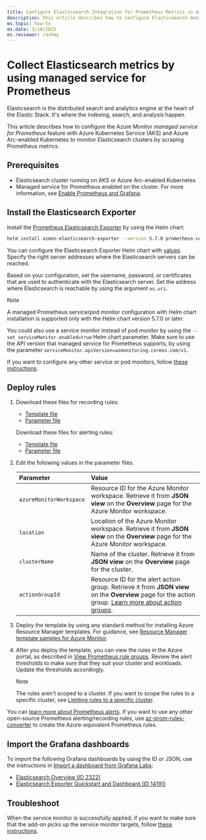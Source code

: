 ```yaml
---
title: Configure Elasticsearch Integration for Prometheus Metrics in Azure Monitor
description: This article describes how to configure Elasticsearch monitoring by using Prometheus metrics in Azure Monitor to a Kubernetes cluster.
ms.topic: how-to
ms.date: 3/10/2025
ms.reviewer: rashmy
---
```


# Collect Elasticsearch metrics by using managed service for Prometheus

Elasticsearch is the distributed search and analytics engine at the heart of the Elastic Stack. It's where the indexing, search, and analysis happen.

This article describes how to configure the Azure Monitor *managed service for Prometheus* feature with Azure Kubernetes Service (AKS) and Azure Arc-enabled Kubernetes to monitor Elasticsearch clusters by scraping Prometheus metrics.

## Prerequisites

- Elasticsearch cluster running on AKS or Azure Arc-enabled Kubernetes
- Managed service for Prometheus enabled on the cluster. For more information, see [Enable Prometheus and Grafana](kubernetes-monitoring-enable.md#enable-prometheus-and-grafana).

## Install the Elasticsearch Exporter

Install the [Prometheus Elasticsearch Exporter](https://github.com/prometheus-community/helm-charts/tree/main/charts/prometheus-elasticsearch-exporter) by using the Helm chart:

```bash
helm install azmon-elasticsearch-exporter --version 5.7.0 prometheus-community/prometheus-elasticsearch-exporter --set es.uri="https://username:password@elasticsearch-service.namespace:9200" --set podMonitor.enabled=true --set podMonitor.apiVersion=azmonitoring.coreos.com/v1
```

You can configure the Elasticsearch Exporter Helm chart with [values](https://github.com/prometheus-community/helm-charts/blob/main/charts/prometheus-elasticsearch-exporter/values.yaml). Specify the right server addresses where the Elasticsearch servers can be reached.

Based on your configuration, set the username, password, or certificates that are used to authenticate with the Elasticsearch server. Set the address where Elasticsearch is reachable by using the argument `es.uri`.

> [!NOTE]
> A managed Prometheus service/pod monitor configuration with Helm chart installation is supported only with the Helm chart version 5.7.0 or later.
>
> You could also use a service monitor instead of pod monitor by using the `--set serviceMonitor.enabled=true` Helm chart parameter. Make sure to use the API version that managed service for Prometheus supports, by using the parameter `serviceMonitor.apiVersion=azmonitoring.coreos.com/v1`.
>
> If you want to configure any other service or pod monitors, follow [these instructions](prometheus-metrics-scrape-crd.md#create-a-pod-or-service-monitor).

## Deploy rules

1. Download these files for recording rules:

   - [Template file](https://github.com/Azure/prometheus-collector/blob/main/Azure-ARM-templates/Workload-Rules/ElasticSearch/elasticsearch-recording-rules.json)
   - [Parameter file](https://github.com/Azure/prometheus-collector/blob/main/Azure-ARM-templates/Workload-Rules/Recording-Rules-Parameters.json)

   Download these files for alerting rules:

   - [Template file](https://github.com/Azure/prometheus-collector/blob/main/Azure-ARM-templates/Workload-Rules/ElasticSearch/elasticsearch-alerting-rules.json)
   - [Parameter file](https://github.com/Azure/prometheus-collector/blob/main/Azure-ARM-templates/Workload-Rules/Alert-Rules-Parameters.json)

2. Edit the following values in the parameter files.

    | Parameter | Value |
    |:---|:---|
    | `azureMonitorWorkspace` | Resource ID for the Azure Monitor workspace. Retrieve it from **JSON view** on the **Overview** page for the Azure Monitor workspace. |
    | `location` | Location of the Azure Monitor workspace. Retrieve it from **JSON view** on the **Overview** page for the Azure Monitor workspace. |
    | `clusterName` | Name of the cluster. Retrieve it from **JSON view** on the **Overview** page for the cluster. |
    | `actionGroupId` | Resource ID for the alert action group. Retrieve it from **JSON view** on the **Overview** page for the action group. [Learn more about action groups](../alerts/action-groups.md). |

3. Deploy the template by using any standard method for installing Azure Resource Manager templates. For guidance, see [Resource Manager template samples for Azure Monitor](../resource-manager-samples.md).

4. After you deploy the template, you can view the rules in the Azure portal, as described in [View Prometheus rule groups](../essentials/prometheus-rule-groups.md#view-prometheus-rule-groups). Review the alert thresholds to make sure that they suit your cluster and workloads. Update the thresholds accordingly.

   > [!NOTE]
   > The rules aren't scoped to a cluster. If you want to scope the rules to a specific cluster, see [Limiting rules to a specific cluster](../essentials/prometheus-rule-groups.md#limiting-rules-to-a-specific-cluster).

You can [learn more about Prometheus alerts](../essentials/prometheus-rule-groups.md). If you want to use any other open-source Prometheus alerting/recording rules, use [az-prom-rules-converter](https://aka.ms/az-prom-rules-converter) to create the Azure-equivalent Prometheus rules.

## Import the Grafana dashboards

To import the following Grafana dashboards by using the ID or JSON, use the instructions in [Import a dashboard from Grafana Labs](/azure/managed-grafana/how-to-create-dashboard#import-a-grafana-dashboard):

- [Elasticsearch Overview (ID 2322)](https://github.com/grafana/jsonnet-libs/blob/master/elasticsearch-mixin/dashboards/elasticsearch-overview.json)
- [Elasticsearch Exporter Quickstart and Dashboard (ID 14191)](https://grafana.com/grafana/dashboards/14191-elasticsearch-overview/)

## Troubleshoot

When the service monitor is successfully applied, if you want to make sure that the add-on picks up the service monitor targets, follow [these instructions](prometheus-metrics-troubleshoot.md#prometheus-interface).
